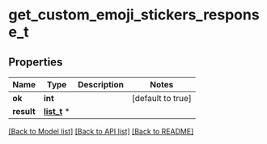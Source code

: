 # get_custom_emoji_stickers_response_t

## Properties
Name | Type | Description | Notes
------------ | ------------- | ------------- | -------------
**ok** | **int** |  | [default to true]
**result** | [**list_t**](sticker.md) \* |  | 

[[Back to Model list]](../README.md#documentation-for-models) [[Back to API list]](../README.md#documentation-for-api-endpoints) [[Back to README]](../README.md)


